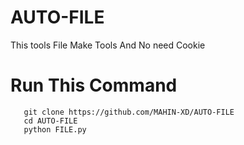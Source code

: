 # AUTO-FILE
This tools File Make Tools And No need Cookie

# Run This Command
       git clone https://github.com/MAHIN-XD/AUTO-FILE
       cd AUTO-FILE
       python FILE.py
